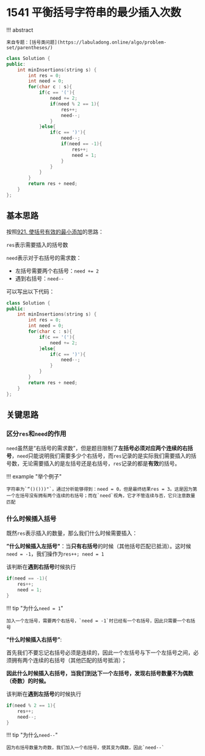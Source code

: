 # 1541 平衡括号字符串的最少插入次数

!!! abstract

    来自专题：[括号类问题](https://labuladong.online/algo/problem-set/parentheses/)

```cpp
class Solution {
public:
    int minInsertions(string s) {
        int res = 0;
        int need = 0;
        for(char c : s){
            if(c == '('){
                need += 2;
                if(need % 2 == 1){
                    res++;
                    need--;
                }
            }else{
                if(c == ')'){
                    need--;
                    if(need == -1){
                        res++;
                        need = 1;
                    }
                }
            }
        }
        return res + need;
    }
};
```

## 基本思路

按照[921. 使括号有效的最小添加](https://labuladong.online/algo/problem-set/parentheses/#_921-%E4%BD%BF%E6%8B%AC%E5%8F%B7%E6%9C%89%E6%95%88%E7%9A%84%E6%9C%80%E5%B0%8F%E6%B7%BB%E5%8A%A0)的思路：

`res`表示需要插入的括号数

`need`表示对于右括号的需求数：

- 左括号需要两个右括号：`need += 2`
- 遇到右括号：`need--`

可以写出以下代码：

```cpp
class Solution {
public:
    int minInsertions(string s) {
        int res = 0;
        int need = 0;
        for(char c : s){
            if(c == '('){
                need += 2;
            }else{
                if(c == ')'){
                    need--;
                }
            }
        }
        return res + need;
    }
};
```

## 关键思路

### **区分`res`和`need`的作用**

`need`虽然是“右括号的需求数”，但是题目限制了**左括号必须对应两个连续的右括号**，`need`只能说明我们需要多少个右括号，而`res`记录的是实际我们需要插入的括号数，无论需要插入的是左括号还是右括号，`res`记录的都是**有效**的括号。

!!! example "举个例子"

    字符串为`“()()))"`，通过分析能够得到：need = 0，但是最终结果res = 3。这是因为第一个左括号没有拥有两个连续的右括号；而在`need`视角，它才不管连续与否，它只注意数量匹配

### 什么时候插入括号

既然`res`表示插入的数量，那么我们什么时候需要插入：

**”什么时候插入左括号"**：当**只有右括号**的时候（其他括号匹配已抵消）。这时候`need = -1`，我们操作为`res++; need = 1`

该判断在**遇到右括号**时候执行

```cpp
if(need == -1){
    res++;
    need = 1;
}
```

!!! tip "为什么`need = 1`"

    加入一个左括号，需要两个右括号，`need = -1`时已经有一个右括号，因此只需要一个右括号

**“什么时候插入右括号”**: 

首先我们不要忘记右括号必须是连续的，因此一个左括号与下一个左括号之间，必须拥有两个连续的右括号（其他匹配的括号抵消）； 

**因此什么时候插入右括号，当我们到达下一个左括号，发现右括号数量不为偶数（奇数）的时候。**

该判断在**遇到左括号**的时候执行

```cpp
if(need % 2 == 1){
    res++;
    need--;
}
```

!!! tip "为什么`need--`"

    因为右括号数量为奇数，我们加入一个右括号，使其变为偶数，因此`need--`